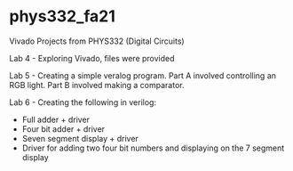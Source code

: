 # phys332_fa21
Vivado Projects from PHYS332 (Digital Circuits)

Lab 4 - Exploring Vivado, files were provided

Lab 5 - Creating a simple veralog program. Part A involved controlling an RGB light. Part B involved making a comparator.

Lab 6 - Creating the following in verilog:
- Full adder + driver
- Four bit adder + driver
- Seven segment display + driver
- Driver for adding two four bit numbers and displaying on the 7 segment display
